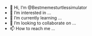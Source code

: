 - 👋 Hi, I’m @Bestmemesturtlessimulator
- 👀 I’m interested in ...
- 🌱 I’m currently learning ...
- 💞️ I’m looking to collaborate on ...
- 📫 How to reach me ...

<!---
Bestmemesturtlessimulator/Bestmemesturtlessimulator is a ✨ special ✨ repository because its `README.md` (this file) appears on your GitHub profile.
You can click the Preview link to take a look at your changes.
--->
